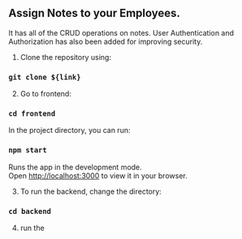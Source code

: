 ## Assign Notes to your Employees.

It has all of the CRUD operations on notes.
User Authentication and Authorization has also been added for improving security.

1) Clone the repository using:

### `git clone ${link}`

2) Go to frontend:

### `cd frontend`

In the project directory, you can run:

### `npm start`

Runs the app in the development mode.\
Open [http://localhost:3000](http://localhost:3000) to view it in your browser.


3) To run the backend, change the directory:

### `cd backend`

4) run the 
